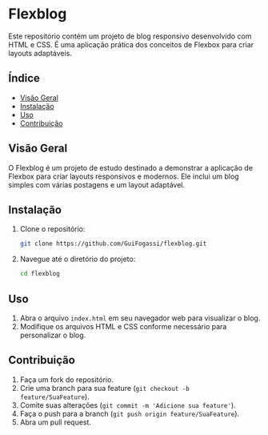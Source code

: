 # Flexblog

Este repositório contém um projeto de blog responsivo desenvolvido com HTML e CSS. É uma aplicação prática dos conceitos de Flexbox para criar layouts adaptáveis.

## Índice
- [Visão Geral](#visão-geral)
- [Instalação](#instalação)
- [Uso](#uso)
- [Contribuição](#contribuição)

## Visão Geral
O Flexblog é um projeto de estudo destinado a demonstrar a aplicação de Flexbox para criar layouts responsivos e modernos. Ele inclui um blog simples com várias postagens e um layout adaptável.

## Instalação
1. Clone o repositório:
   ```sh
   git clone https://github.com/GuiFogassi/flexblog.git
   ```
2. Navegue até o diretório do projeto:
   ```sh
   cd flexblog
   ```

## Uso
1. Abra o arquivo `index.html` em seu navegador web para visualizar o blog.
2. Modifique os arquivos HTML e CSS conforme necessário para personalizar o blog.

## Contribuição
1. Faça um fork do repositório.
2. Crie uma branch para sua feature (`git checkout -b feature/SuaFeature`).
3. Comite suas alterações (`git commit -m 'Adicione sua feature'`).
4. Faça o push para a branch (`git push origin feature/SuaFeature`).
5. Abra um pull request.
